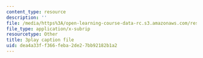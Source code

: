 ```yaml
---
content_type: resource
description: ''
file: /media/https%3A/open-learning-course-data-rc.s3.amazonaws.com/res-6-012-introduction-to-probability-spring-2018/dea4a33ff366feba2de27bb92182b1a2_mImHCY0A3a0.srt
file_type: application/x-subrip
resourcetype: Other
title: 3play caption file
uid: dea4a33f-f366-feba-2de2-7bb92182b1a2
---
```

